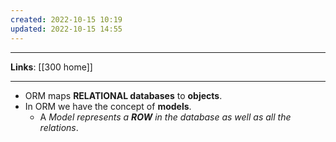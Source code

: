 ```yaml
---
created: 2022-10-15 10:19
updated: 2022-10-15 14:55
---
```

---
**Links**: [[300 home]]

---
- ORM maps **RELATIONAL databases** to **objects**.
- In ORM we have the concept of **models**.
	- A *Model represents a **ROW** in the database as well as all the relations*.

